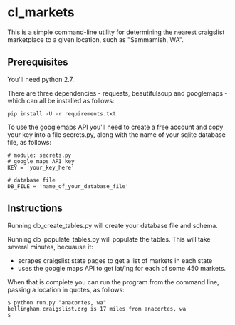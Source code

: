 # cl_markets

This is a simple command-line utility for determining the nearest craigslist marketplace to a given location, such as "Sammamish, WA".

## Prerequisites

You'll need python 2.7.

There are three dependencies - requests, beautifulsoup and googlemaps - which can all be installed as follows:

```
pip install -U -r requirements.txt 
```

To use the googlemaps API you'll need to create a free account and copy your key into a file secrets.py, along with the name of your sqlite database file, as follows:

```
# module: secrets.py
# google maps API key
KEY = 'your_key_here'

# database file
DB_FILE = 'name_of_your_database_file'
```

## Instructions

Running db_create_tables.py will create your database file and schema.

Running db_populate_tables.py will populate the tables. This will take
several minutes, becuause it:
* scrapes craigslist state pages to get a list of markets in each state
* uses the google maps API to get lat/lng for each of some 450 markets.

When that is complete you can run the program from the command line, passing a location in quotes, as follows:

```
$ python run.py "anacortes, wa"
bellingham.craigslist.org is 17 miles from anacortes, wa
$
```